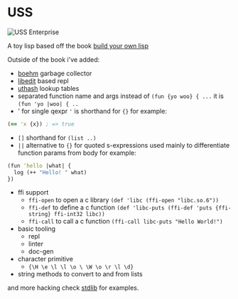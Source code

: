 # USS

![USS Enterprise](https://i.imgur.com/G4sYXji.jpg)

A toy lisp based off the book [build your own lisp](http://buildyourownlisp.com/)

Outside of the book i've added:

* [boehm]() garbage collector
* [libedit]() based repl
* [uthash]() lookup tables
* separated function name and args instead of `(fun {yo woo} { ...` it is `(fun 'yo |woo| { ..`
* ' for single qexpr `'` is shorthand for `{}` for example:

```clojure
(== 'x {x}) ; => true
```

* `[]` shorthand for `(list ..)`
* `||` alternative to `{}` for quoted s-expressions used mainly
 to differentiate function params from body for example:

 ```clojure
 (fun 'hello |what| {
   log (++ "Hello! " what)
 })
 ```
* ffi support
  - `ffi-open` to open a c library `(def 'libc (ffi-open "libc.so.6"))`
  - `ffi-def` to define a c function `(def 'libc-puts (ffi-def 'puts {ffi-string} ffi-int32 libc))`
  - `ffi-call` to call a c function `(ffi-call libc-puts "Hello World!")`
* basic tooling
  - repl
  - linter
  - doc-gen
* character primitive
  - `{\H \e \l \l \o \ \W \o \r \l \d}`
* string methods to convert to and from lists


and more hacking check [stdlib](./stdlib/) for examples.
